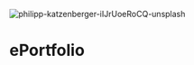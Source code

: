 ![philipp-katzenberger-iIJrUoeRoCQ-unsplash](https://user-images.githubusercontent.com/25227200/129462951-f6e49459-7d13-4c0c-acde-57789ac7a45d.jpg)
# ePortfolio
